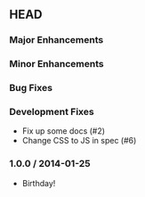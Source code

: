 ## HEAD

### Major Enhancements

### Minor Enhancements

### Bug Fixes

### Development Fixes

  * Fix up some docs (#2)
  * Change CSS to JS in spec (#6)

### 1.0.0 / 2014-01-25

  * Birthday!
